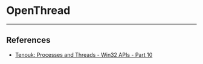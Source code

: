 # OpenThread

---
## References

- [Tenouk: Processes and Threads - Win32 APIs - Part 10](https://www.tenouk.com/ModuleU4.html)
